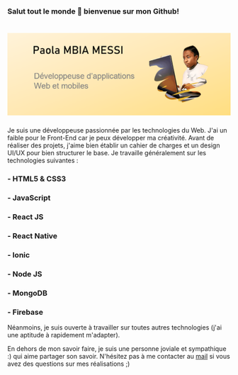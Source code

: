 ### Salut tout le monde 👋 bienvenue sur mon Github!

# ![PaolaMBIA](https://github.com/PaolaMBIA/PaolaMBIA/blob/main/baner.PNG)

Je suis une développeuse passionnée par les technologies du Web. J'ai un faible pour le Front-End car je peux développer ma créativité. Avant de réaliser des projets, j'aime bien établir un cahier de charges et un design UI/UX pour bien structurer le base. Je travaille généralement sur les technologies suivantes :
### - HTML5 & CSS3
### - JavaScript
### - React JS
### - React Native
### - Ionic
### - Node JS
### - MongoDB
### - Firebase
 
Néanmoins, je suis ouverte à travailler sur toutes autres technologies (j'ai une aptitude à rapidement m'adapter).

En dehors de mon savoir faire, je suis une personne joviale et sympathique :) qui aime partager son savoir. N'hésitez pas à me contacter au [mail](mailto:afrik.tchop@gmail.com) si vous avez des questions sur mes réalisations ;)
